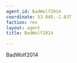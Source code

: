 ```yaml
---
agent_id: BadWolf2014
coordinate: 53.849,-1.837
faction: res
layout: agent
title: BadWolf2014

---
```


BadWolf2014